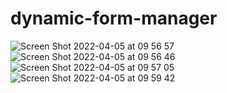 # dynamic-form-manager

![Screen Shot 2022-04-05 at 09 56 57](https://user-images.githubusercontent.com/72185618/161697022-126b3be6-03af-49c3-9665-ead4e181af72.png)
![Screen Shot 2022-04-05 at 09 56 46](https://user-images.githubusercontent.com/72185618/161697026-9dfc9114-3169-4e75-85d7-d8ebbdf10071.png)
![Screen Shot 2022-04-05 at 09 57 05](https://user-images.githubusercontent.com/72185618/161697021-16bb59bc-d38a-4c75-9fa8-5deba0792f90.png)
![Screen Shot 2022-04-05 at 09 59 42](https://user-images.githubusercontent.com/72185618/161697009-57eec205-13b0-4511-a590-54ebc0750ce5.png)



